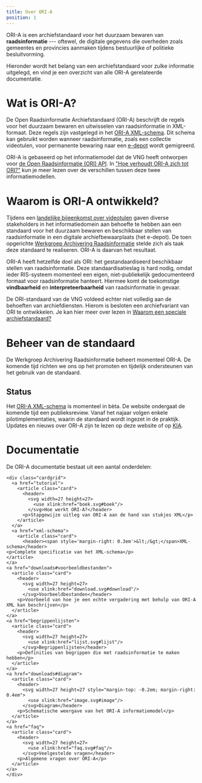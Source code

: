 ```yaml
---
title: Over ORI-A
position: 1
---
```


ORI-A is een archiefstandaard voor het duurzaam bewaren van **raadsinformatie** --- oftewel, de digitale gegevens die overheden zoals gemeentes en provincies aanmaken tijdens bestuurlijke of politieke besluitvorming. 

Hieronder wordt het belang van een archiefstandaard voor zulke informatie uitgelegd, en vind je een overzicht van alle ORI-A gerelateerde documentatie.

# Wat is ORI-A?

De Open Raadsinformatie Archiefstandaard (ORI-A) beschrijft de regels voor het duurzaam bewaren en uitwisselen van raadsinformatie in XML-formaat. Deze regels zijn vastgelegd in het [ORI-A XML-schema](ori-a.nl/downloads#xml-schema). Dit schema kan gebruikt worden wanneer raadsinformatie, zoals een collectie videotulen, voor permanente bewaring naar een [e-depot](https://www.nationaalarchief.nl/archiveren/kennisbank/wat-is-een-e-depot) wordt gemigreerd.

ORI-A is gebaseerd op het informatiemodel dat de VNG heeft ontworpen voor [de Open Raadsinformatie (ORI) API](https://github.com/VNG-Realisatie/ODS-Open-Raadsinformatie). In ["Hoe verhoudt ORI-A zich tot ORI?"](faq) kun je meer lezen over de verschillen tussen deze twee informatiemodellen.

# Waarom is ORI-A ontwikkeld?

Tijdens een [landelijke bijeenkomst over videotulen](https://kiacommunity.nl/thoughts/11904) gaven diverse stakeholders in het informatiedomein aan behoefte te hebben aan een standaard voor het duurzaam bewaren en beschikbaar stellen van raadsinformatie in een digitale archiefbewaarplaats (het e-depot). De toen opgerichte [Werkgroep Archivering Raadsinformatie](colofon) stelde zich als taak deze standaard te realiseren. ORI-A is daarvan het resultaat.

ORI-A heeft hetzelfde doel als ORI: het gestandaardiseerd beschikbaar stellen van raadsinformatie. Deze standaardisatieslag is hard nodig, omdat ieder RIS-systeem momenteel een eigen, niet-publiekelijk gedocumenteerd formaat voor raadsinformatie hanteert. Hiermee komt de toekomstige **vindbaarheid** en **interpreteerbaarheid** van raadsinformatie in gevaar.

De ORI-standaard van de VNG voldeed echter niet volledig aan de behoeften van archiefdiensten. Hierom is besloten een archiefvariant van ORI te ontwikkelen. Je kan hier meer over lezen in [Waarom een speciale archiefstandaard?](faq)

# Beheer van de standaard
De Werkgroep Archivering Raadsinformatie beheert momenteel ORI-A. De komende tijd richten we ons op het promoten en tijdelijk ondersteunen van het gebruik van de standaard. 

## Status

Het [ORI-A XML-schema](downloads#xml-schema) is momenteel in bèta. De website ondergaat de komende tijd een publieksreview. Vanaf het najaar volgen enkele pilotimplementaties, waarin de standaard wordt ingezet in de praktijk. Updates en nieuws over ORI-A zijn te lezen op deze website of op [KIA](https://kiacommunity.nl/groups/86-videotulen/welcome).


# Documentatie

De ORI-A documentatie bestaat uit een aantal onderdelen:

``` {=html}
<div class="cardgrid">
  <a href="tutorial">
    <article class="card">
      <header>
        <svg width=27 height=27>
          <use xlink:href="boek.svg#boek"/>
        </svg>Hoe werkt ORI-A?</header>
      <p>Stapgewijze uitleg van ORI-A aan de hand van stukjes XML</p>
    </article>
  </a>
  <a href="xml-schema">
    <article class="card">
      <header><span style='margin-right: 0.3em'>&lt;/&gt;</span>XML-schema</header>
<p>Complete specificatie van het XML-schema</p>
</article>
</a>
<a href="downloads#voorbeeldbestanden">
  <article class="card">
    <header>
      <svg width=27 height=27>
        <use xlink:href="download.svg#download"/>
      </svg>Voorbeeldbestanden</header>
    <p>Voorbeeld van hoe je een echte vergadering met behulp van ORI-A XML kan beschrijven</p>
  </article>
</a>
<a href="begrippenlijsten">
  <article class="card">
    <header>
      <svg width=27 height=27>
        <use xlink:href="lijst.svg#lijst"/>
      </svg>Begrippenlijsten</header>
    <p>Definities van begrippen die met raadsinformatie te maken hebben</p>
  </article>
</a>
<a href="downloads#diagram">
  <article class="card">
    <header>
      <svg width=27 height=27 style="margin-top: -0.2em; margin-right: 0.4em">
        <use xlink:href="image.svg#image"/>
      </svg>Diagram</header>
    <p>Schematische weergave van het ORI-A informatiemodel</p>
  </article>
</a>
<a href="faq">
  <article class="card">
    <header>
      <svg width=27 height=27>
        <use xlink:href="faq.svg#faq"/>
      </svg>Veelgestelde vragen</header>
    <p>Algemene vragen over ORI-A</p>
  </article>
</a>
</div>
```
